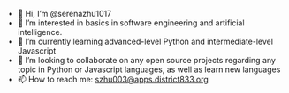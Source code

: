 - 👋 Hi, I’m @serenazhu1017
- 👀 I’m interested in basics in software engineering and artificial intelligence.
- 🌱 I’m currently learning advanced-level Python and intermediate-level Javascript 
- 💞️ I’m looking to collaborate on any open source projects regarding any topic in Python or Javascript languages, as well as learn new languages
- 📫 How to reach me: szhu003@apps.district833.org

<!---
serenazhu1017/serenazhu1017 is a ✨ special ✨ repository because its `README.md` (this file) appears on your GitHub profile.
You can click the Preview link to take a look at your changes.
--->
